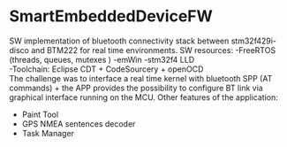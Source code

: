 # SmartEmbeddedDeviceFW
SW implementation of bluetooth connectivity stack between
stm32f429i-disco and BTM222 for real time environments.
SW resources: 
-FreeRTOS (threads, queues, mutexes ) 
-emWin 
-stm32f4 LLD  
-Toolchain: Eclipse CDT + CodeSourcery + openOCD  
The challenge was to interface a real time kernel with bluetooth 
SPP (AT commands) + the APP provides the possibility to configure BT link
via graphical interface running on the MCU.
Other features of the application: 
- Paint Tool 
- GPS NMEA sentences decoder  
- Task Manager
